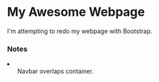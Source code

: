 <h1>My Awesome Webpage</h1>
<p>I'm attempting to redo my webpage with Bootstrap.<p>

<h3>Notes</h3>
<li>
	<ul>Navbar overlaps container.</ul>
</li>